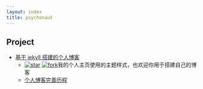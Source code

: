 ```yaml
---
layout: index
title: psychonaut
---
```


## Project

- [基于 jekyll 搭建的个人博客](https://github.com/fengwei2002/fengwei2002.github.io)
  - [![star](https://img.shields.io/github/stars/fengwei2002/fengwei2002.github.io.svg)](https://github.com/fengwei2002/fengwei2002.github.io/star) [![fork](https://img.shields.io/github/forks/fengwei2002/fengwei2002.github.io.svg)](https://github.com/fengwei2002/fengwei2002.github.io/fork)我的个人主页使用的主题样式，也欢迎你用于搭建自己的博客
  - [个人博客完善历程](https://feng-w.cn/posts/%E6%90%AD%E5%BB%BA%E5%8D%9A%E5%AE%A2%E4%B9%8B%E6%97%85)

<!-- - [![](徽章/进度条URL)](点击超链接) -->